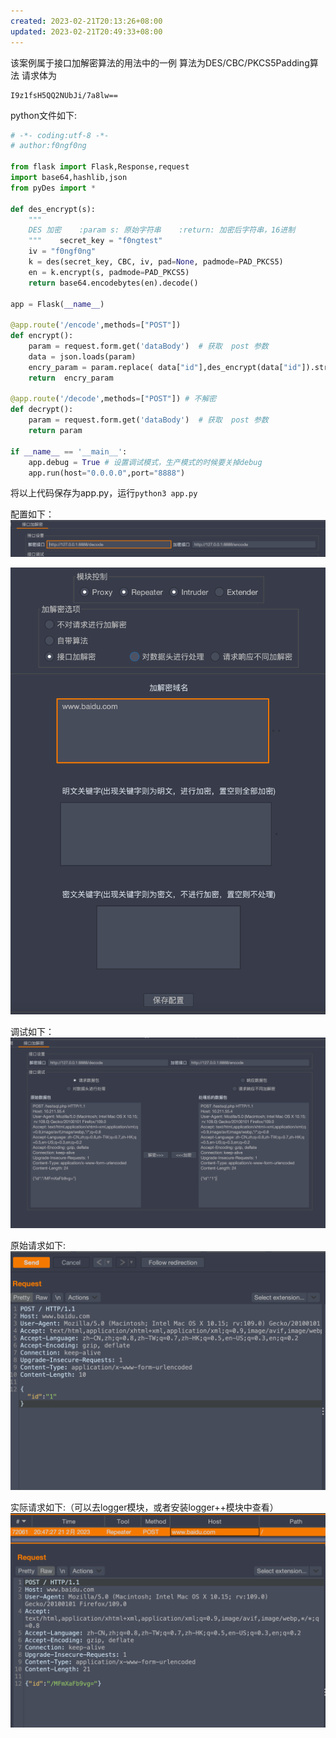 ```yaml
---
created: 2023-02-21T20:13:26+08:00
updated: 2023-02-21T20:49:33+08:00
---
```

该案例属于接口加解密算法的用法中的一例
算法为DES/CBC/PKCS5Padding算法
请求体为
```
I9z1fsH5QQ2NUbJi/7a8lw==
```

python文件如下:
```python
# -*- coding:utf-8 -*-  
# author:f0ngf0ng  
  
from flask import Flask,Response,request  
import base64,hashlib,json  
from pyDes import *  
  
def des_encrypt(s):  
    """  
    DES 加密    :param s: 原始字符串    :return: 加密后字符串，16进制  
    """    secret_key = "f0ngtest"  
    iv = "f0ngf0ng"  
    k = des(secret_key, CBC, iv, pad=None, padmode=PAD_PKCS5)  
    en = k.encrypt(s, padmode=PAD_PKCS5)  
    return base64.encodebytes(en).decode()  
  
app = Flask(__name__)  
  
@app.route('/encode',methods=["POST"])  
def encrypt():  
    param = request.form.get('dataBody')  # 获取  post 参数  
    data = json.loads(param)  
    encry_param = param.replace( data["id"],des_encrypt(data["id"]).strip())  
    return  encry_param  
  
@app.route('/decode',methods=["POST"]) # 不解密  
def decrypt():  
    param = request.form.get('dataBody')  # 获取  post 参数  
    return param  
  
if __name__ == '__main__':  
    app.debug = True # 设置调试模式，生产模式的时候要关掉debug  
    app.run(host="0.0.0.0",port="8888")
```
将以上代码保存为app.py，运行`python3 app.py`

配置如下：
![](photo/Pasted%20image%2020230221201844.png)


![600](photo/Pasted%20image%2020230221204710.png)



调试如下：
![](photo/Pasted%20image%2020230221204509.png)

原始请求如下:
![](photo/Pasted%20image%2020230221204744.png)

实际请求如下:（可以去logger模块，或者安装logger++模块中查看）
![](photo/Pasted%20image%2020230221204801.png)